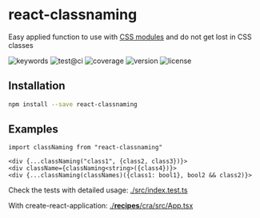 # react-classnaming

Easy applied function to use with [CSS modules](https://github.com/css-modules/css-modules) and do not get lost in CSS classes

![keywords](https://img.shields.io/github/package-json/keywords/askirmas/react-classnaming) ![test@ci](https://github.com/askirmas/react-classnaming/workflows/CI/badge.svg?branch=main) ![coverage](https://img.shields.io/codecov/c/github/askirmas/react-classnaming) ![version](https://img.shields.io/npm/v/react-classnaming) ![license](https://img.shields.io/npm/l/react-classnaming)

## Installation

```bash
npm install --save react-classnaming
```

## Examples

```tsx
import classNaming from "react-classnaming"

<div {...classNaming("class1", {class2, class3})}>
<div className={classNaming<string>({class4})}>
<div {...classNaming(classNames)({class1: bool1}, bool2 && class2)}>
```

Check the tests with detailed usage: [./src/index.test.ts](.src/index.test.ts)

With create-react-application: [./__recipes__/cra/src/App.tsx](./__recipes__/cra/src/App.tsx) 

